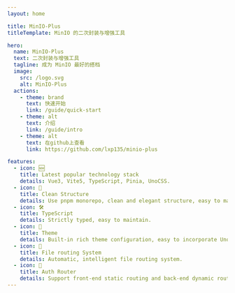 ```yaml
---
layout: home

title: MinIO-Plus
titleTemplate: MinIO 的二次封装与增强工具

hero:
  name: MinIO-Plus
  text: 二次封装与增强工具
  tagline: 成为 MinIO 最好的搭档
  image:
    src: /logo.svg
    alt: MinIO-Plus
  actions:
    - theme: brand
      text: 快速开始
      link: /guide/quick-start
    - theme: alt
      text: 介绍
      link: /guide/intro
    - theme: alt
      text: 在github上查看
      link: https://github.com/lxp135/minio-plus

features:
  - icon: 🆕
    title: Latest popular technology stack
    details: Vue3, Vite5, TypeScript, Pinia, UnoCSS.
  - icon: 🦋
    title: Clean Structure
    details: Use pnpm monorepo, clean and elegant structure, easy to maintain. Very high code specification.
  - icon: 🛠️
    title: TypeScript
    details: Strictly typed, easy to maintain.
  - icon: 🔩
    title: Theme
    details: Built-in rich theme configuration, easy to incorporate UnoCSS.
  - icon: 🔗
    title: File routing System
    details: Automatic, intelligent file routing system.
  - icon: 🔑
    title: Auth Router
    details: Support front-end static routing and back-end dynamic routing.
---
```

